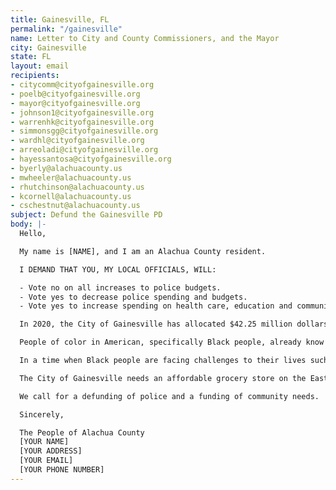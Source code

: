 ```yaml
---
title: Gainesville, FL
permalink: "/gainesville"
name: Letter to City and County Commissioners, and the Mayor
city: Gainesville
state: FL
layout: email
recipients:
- citycomm@cityofgainesville.org
- poelb@cityofgainesville.org
- mayor@cityofgainesville.org
- johnson1@cityofgainesville.org
- warrenhk@cityofgainesville.org
- simmonsgg@cityofgainesville.org
- wardhl@cityofgainesville.org
- arreoladi@cityofgainesville.org
- hayessantosa@cityofgainesville.org
- byerly@alachuacounty.us
- mwheeler@alachuacounty.us
- rhutchinson@alachuacounty.us
- kcornell@alachuacounty.us
- cschestnut@alachuacounty.us
subject: Defund the Gainesville PD
body: |-
  Hello,

  My name is [NAME], and I am an Alachua County resident.

  I DEMAND THAT YOU, MY LOCAL OFFICIALS, WILL:

  - Vote no on all increases to police budgets.
  - Vote yes to decrease police spending and budgets.
  - Vote yes to increase spending on health care, education and community programs that keep us safe.

  In 2020, the City of Gainesville has allocated $42.25 million dollars to the police department, and $59.66 million to law enforcement in general. Housing and Urban Planning-- something residents everywhere but especially on the East side need-- was allocated 6.06 million.

  People of color in American, specifically Black people, already know that the police don’t keep neighborhoods and communities safe. Police presence leads to police brutality, which is why we are demanding a defunding of police and a reallocation of resources towards community investment. Black people like Tony McDade (Tallahassee), Trayvon Martin (Orlando), and Jamee Johnson (Jacksonville) cannot keep dying at the hands of police and white actors emboldened by the state.

  In a time when Black people are facing challenges to their lives such as COVID-19, which disproportionately affects communities of color, there is no excuse for the $500,000 increase in funds to law enforcement for the 2020-2021 fiscal year.

  The City of Gainesville needs an affordable grocery store on the Eastside. When the City you run has a food desert in it, that’s where funds need to be going-- to residents, and not to police that regularly use excessive force on said residents.

  We call for a defunding of police and a funding of community needs.

  Sincerely,

  The People of Alachua County
  [YOUR NAME]
  [YOUR ADDRESS]
  [YOUR EMAIL]
  [YOUR PHONE NUMBER]
---
```


